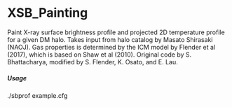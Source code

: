 # XSB_Painting

Paint X-ray surface brightness profile and projected 2D temperature profile for a given DM halo. Takes input from halo catalog by Masato Shirasaki (NAOJ). Gas properties is determined by the ICM model by Flender et al (2017), which is based on Shaw et al (2010). Original code by S. Bhattacharya, modified by S. Flender, K. Osato, and E. Lau.

##### Usage

./sbprof example.cfg